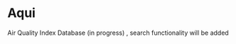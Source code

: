 # Aqui
Air Quality Index Database (in progress) , search functionality will be added


<imc src="https://i.imgur.com/rYFxurT.gif">
